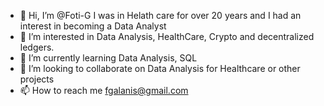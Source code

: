 - 👋 Hi, I’m @Foti-G I was in Helath care for over 20 years and I had an interest in becoming a Data Analyst
- 👀 I’m interested in Data Analysis, HealthCare, Crypto and decentralized ledgers. 
- 🌱 I’m currently learning Data Analysis, SQL
- 💞️ I’m looking to collaborate on Data Analysis for Healthcare or other projects
- 📫 How to reach me fgalanis@gmail.com

<!---
Foti-G/Foti-G is a ✨ special ✨ repository because its `README.md` (this file) appears on your GitHub profile.
You can click the Preview link to take a look at your changes.
--->
